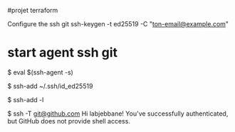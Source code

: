 #projet terraform

Configure the ssh git
ssh-keygen -t ed25519 -C "ton-email@example.com"
# start agent ssh git
$ eval $(ssh-agent -s)

$ ssh-add ~/.ssh/id_ed25519

$ ssh-add -l

$ ssh -T git@github.com
Hi labjebbane! You've successfully authenticated, but GitHub does not provide shell access.


